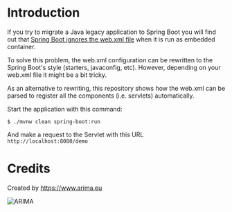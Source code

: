 # Introduction

If you try to migrate a Java legacy application to Spring Boot you will find out that [Spring Boot ignores
the web.xml file](https://github.com/spring-projects/spring-boot/issues/2175) when it is run as embedded container.

To solve this problem, the web.xml configuration can be rewritten to the Spring Boot's style (starters, javaconfig, 
etc). However, depending on your web.xml file it might be a bit tricky. 

As an alternative to rewriting, this repository shows how the web.xml can be parsed to register all the components 
(i.e. servlets) automatically. 

Start the application with this command:

```
$ ./mvnw clean spring-boot:run
```

And make a request to the Servlet with this URL `http://localhost:8080/demo`

# Credits
Created by https://www.arima.eu

![ARIMA](https://arima.eu/arima-claim.png)